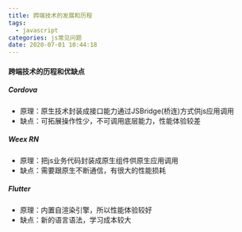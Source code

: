 ```yaml
---
title: 跨端技术的发展和历程
tags:
  - javascript
categories: js常见问题
date: 2020-07-01 10:44:18
---
```



#### 跨端技术的历程和优缺点

##### Cordova

  * 原理：原生技术封装成接口能力通过JSBridge(桥连)方式供js应用调用
  * 缺点：可拓展操作性少，不可调用底层能力，性能体验较差

##### Weex RN

  * 原理：把js业务代码封装成原生组件供原生应用调用
  * 缺点：需要跟原生不断通信，有很大的性能损耗


##### Flutter

  * 原理：内置自渲染引擎，所以性能体验较好
  * 缺点：新的语言语法，学习成本较大